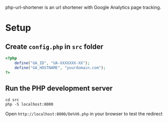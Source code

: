 php-url-shortener is an url shortener with Google Analytics page tracking.

# Setup

## Create `config.php` in `src` folder

```php
<?php
    define("GA_ID", "UA-XXXXXXX-XX");
    define("GA_HOSTNAME", "yourdomain.com");
?>
```

## Run the PHP development server
```
cd src
php -S localhost:8000
```

Open `http://localhost:8000/De%V6.php` in your browser to test the redirect